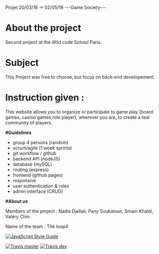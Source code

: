 Projet 20/03/18 -> 02/05/18   ---Game Society---

# About the project
Second project at the Wild code School Paris.

# Subject
This Project was free to choose, but focus on back-end developement.

# Instruction given :
This website allows you to organize or participate to game play (board games, casino games,role player), wherever you are, to create a real community of players.

**#Guidelines**

- group 4 persons (random)
- scrum/agile (1 week sprints)
- git workflow / github
- backend API (nodeJS)
- database (mySQL)
- routing (express)
- frontend (github pages)
- responsive
- user authentication & roles
- admin interface (CRUD)

**#About us**

Members of the project : Nadia Djellali, Pany Soukaloun, Smain Khaldi, Valéry Chin

Name of the team  : The loop4

[![JavaScript Style Guide](https://img.shields.io/badge/code_style-standard-brightgreen.svg)](https://standardjs.com)

[![Travis master](https://img.shields.io/travis/WildCodeSchool/paris-0218-loop-4.svg)](https://travis-ci.org/WildCodeSchool/paris-0218-loop-4)
[![Travis dev](https://img.shields.io/travis/WildCodeSchool/paris-0218-loop-4/dev.svg)](https://travis-ci.org/WildCodeSchool/paris-0218-loop-4/branches)
